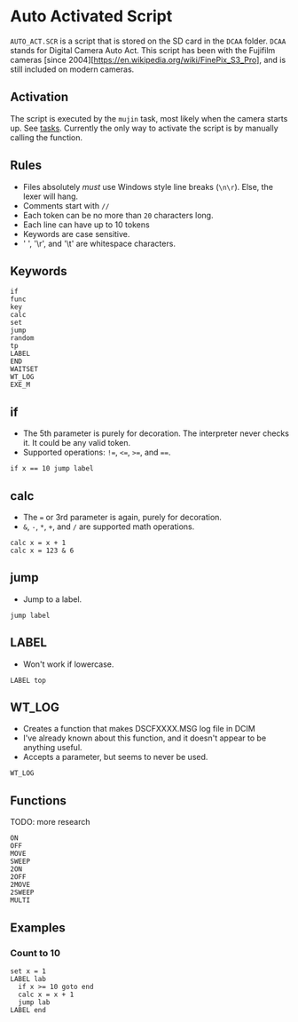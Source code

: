 # Auto Activated Script
`AUTO_ACT.SCR` is a script that is stored on the SD card in the `DCAA` folder. `DCAA` stands for Digital Camera Auto Act.
This script has been with the Fujifilm cameras [since 2004][https://en.wikipedia.org/wiki/FinePix_S3_Pro], and is still included on modern cameras.

## Activation
The script is executed by the `mujin` task, most likely when the camera starts up. See [tasks](tasks.md).
Currently the only way to activate the script is by manually calling the function.

## Rules
- Files absolutely *must* use Windows style line breaks (`\n\r`). Else, the lexer will hang.
- Comments start with `//`
- Each token can be no more than `20` characters long.
- Each line can have up to 10 tokens
- Keywords are case sensitive.
- ' ', '\r', and '\t' are whitespace characters.

## Keywords
```
if
func
key
calc
set
jump
random
tp
LABEL
END
WAITSET
WT_LOG
EXE_M
```
## if
- The 5th parameter is purely for decoration. The interpreter never checks it. It could be any valid token.
- Supported operations: `!=`, `<=`, `>=`, and `==`.
```
if x == 10 jump label
```
## calc
- The `=` or 3rd parameter is again, purely for decoration.
- `&`, `-`, `*`, `+`, and `/` are supported math operations.
```
calc x = x + 1
calc x = 123 & 6
```
## jump
- Jump to a label.
```
jump label
```
## LABEL
- Won't work if lowercase.
```
LABEL top
```
## WT_LOG
- Creates a function that makes DSCFXXXX.MSG log file in DCIM
- I've already known about this function, and it doesn't appear to be anything useful.
- Accepts a parameter, but seems to never be used.
```
WT_LOG
```

## Functions
TODO: more research
```
ON
OFF
MOVE
SWEEP
2ON
2OFF
2MOVE
2SWEEP
MULTI
```

## Examples
### Count to 10
```
set x = 1
LABEL lab
  if x >= 10 goto end
  calc x = x + 1
  jump lab
LABEL end
```
